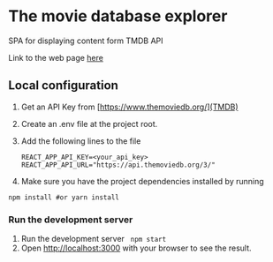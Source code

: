 # The movie database explorer

SPA for displaying content form TMDB API

Link to the web page [here](https://onlinemoviedb.herokuapp.com)

## Local configuration

1. Get an API Key from [https://www.themoviedb.org/](TMDB)
2. Create an .env file at the project root.
3. Add the following lines to the file

   ```
   REACT_APP_API_KEY=<your_api_key>
   REACT_APP_API_URL="https://api.themoviedb.org/3/"
   ```

4. Make sure you have the project dependencies installed by running

`npm install #or yarn install`

### Run the development server

1. Run the development server
   ` npm start`
2. Open [http://localhost:3000](http://localhost:3000) with your browser to see the result.
